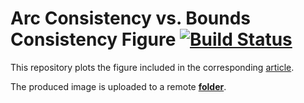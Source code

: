# Arc Consistency vs. Bounds Consistency Figure [![Build Status](https://travis-ci.org/pothitos/ACvsBC-Figure.svg?branch=master)](https://travis-ci.org/pothitos/ACvsBC-Figure)

This repository plots the figure included in the
corresponding [article](https://gitlab.com/pothitos/ACvsBC).

The produced image is uploaded to a remote
[__folder__](http://di.uoa.gr/~pothitos/papers/ACvsBC).
